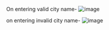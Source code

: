 On entering valid city name- ![image](https://github.com/user-attachments/assets/c41a182d-44cc-4a56-91ed-0107991a9393)

on entering invalid city name- ![image](https://github.com/user-attachments/assets/3ec4ca0e-c86f-46b3-b926-e2341751b437)
